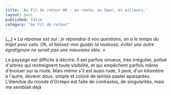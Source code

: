 ```yaml
---
title: 'Au Fil du retour #6 : en route, au Cœur, et ailleurs.'
layout: post
published: false
category: "Au Fil du retour"
---
```

[(...)](/2013/12/09/au-fil-du-retour-number-5.html) *« La réponse est oui : je répondrai à vos questions, on a le temps du trajet pour cela. Oh, et laissez-moi guider la rouleuse, éviter une autre égratignure ne serait pas une mauvaise idée. »*

Le paysage est difficile à décrire. Il est parfois sinueux, très irrégulier, pollué d'arbres qui restreignent toute visibilité, et qui empêchent parfois même d'évoluer sur la route. Mais même s'il est aussi rude, il peut, d'un kilomètre à l'autre, devenir doux, simple et coloré de teintes pastel apaisantes.  
L'étendue du monde d'Octepo est faite de contrastes, de singularités, mais me semblait déjà 